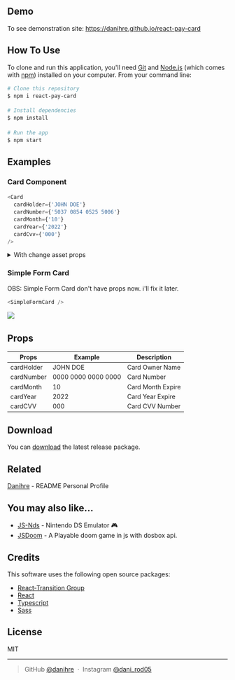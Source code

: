 
<!-- <h1 align="center">
  <br>
  <a href="http://www.amitmerchant.com/electron-markdownify"><img src="https://raw.githubusercontent.com/amitmerchant1990/electron-markdownify/master/app/img/markdownify.png" alt="Markdownify" width="200"></a>
  <br>
  Markdownify
  <br>
</h1>

<h4 align="center">A minimal Markdown Editor desktop app built on top of <a href="http://electron.atom.io" target="_blank">Electron</a>.</h4> -->

<!-- <p align="center">
  <a href="https://badge.fury.io/js/electron-markdownify">
    <img src="https://badge.fury.io/js/electron-markdownify.svg"
         alt="Gitter">
  </a>
  <a href="https://gitter.im/amitmerchant1990/electron-markdownify"><img src="https://badges.gitter.im/amitmerchant1990/electron-markdownify.svg"></a>
  <a href="https://saythanks.io/to/bullredeyes@gmail.com">
      <img src="https://img.shields.io/badge/SayThanks.io-%E2%98%BC-1EAEDB.svg">
  </a>
  <a href="https://www.paypal.me/AmitMerchant">
    <img src="https://img.shields.io/badge/$-donate-ff69b4.svg?maxAge=2592000&amp;style=flat">
  </a>
</p>

<p align="center">
  <a href="#key-features">Key Features</a> •
  <a href="#how-to-use">How To Use</a> •
  <a href="#download">Download</a> •
  <a href="#credits">Credits</a> •
  <a href="#related">Related</a> •
  <a href="#license">License</a>
</p> -->

<!-- ![screenshot](https://raw.githubusercontent.com/amitmerchant1990/electron-markdownify/master/app/img/markdownify.gif) -->

## Demo

To see demonstration site: https://danihre.github.io/react-pay-card

## How To Use

To clone and run this application, you'll need [Git](https://git-scm.com) and [Node.js](https://nodejs.org/en/download/) (which comes with [npm](http://npmjs.com)) installed on your computer. From your command line:

```bash
# Clone this repository
$ npm i react-pay-card

# Install dependencies
$ npm install

# Run the app
$ npm start
```

## Examples

### Card Component

```js
<Card
  cardHolder={'JOHN DOE'}
  cardNumber={'5037 0854 0525 5006'}
  cardMonth={'10'}
  cardYear={'2022'}
  cardCvv={'000'}
/>
```

<details>
<summary> With change asset props </summary>
<!--                                  -->

```js
<Card
  chipIcon={/* SVG Icon*/}
  brandIcon={/* SVG Icon*/}
  backgroundImage={/*PNG, JPEG, etc...*/}
/>
```

![Card with change asset props](./images/card.jpg)

</details>

### Simple Form Card

OBS: Simple Form Card don't have props now. i'll fix it later.

```js
<SimpleFormCard />
```

![](./images/Screenshot_20221123_094147.jpg)

## Props

| Props    | Example             | Description       |
|----------|---------------------|-------------------|
|cardHolder| JOHN DOE            | Card Owner Name   |
|cardNumber| 0000 0000 0000 0000 | Card Number       |
|cardMonth | 10                  | Card Month Expire |
|cardYear  | 2022                | Card Year Expire  |
|cardCVV   | 000                 | Card CVV Number   |


## Download

You can [download](https://www.npmjs.com/package/react-pay-card) the latest release package.



## Related

[Danihre](https://github.com/danihre/danihre) - README Personal Profile

## You may also like...

- [JS-Nds](https://github.com/danihre/js-nds) - Nintendo DS Emulator 🎮
- [JSDoom](https://github.com/danihre/jsdoom) - A Playable doom game in js with dosbox api.

## Credits

This software uses the following open source packages:

- [React-Transition Group](http://showdownjs.github.io/showdown/)
- [React](https://github.com/marketplace)
- [Typescript](https://github.com/Microsoft/TypeScript)
- [Sass](https://github.com/sass/dart-sass)

## License

MIT

---

> GitHub [@danihre](https://github.com/Danihre) &nbsp;&middot;&nbsp;
> Instagram [@dani_rod05](https://instagram.com/dani_rod05)

